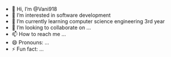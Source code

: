 - 👋 Hi, I’m @Vani918
- 👀 I’m interested in software development 
- 🌱 I’m currently learning computer science engineering 3rd year
- 💞️ I’m looking to collaborate on ...
- 📫 How to reach me ...
- 😄 Pronouns: ...
- ⚡ Fun fact: ...

<!---
Vani918/Vani918 is a ✨ special ✨ repository because its `README.md` (this file) appears on your GitHub profile.
You can click the Preview link to take a look at your changes.
--->
